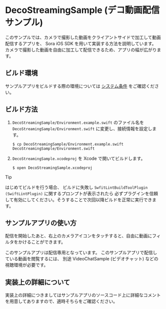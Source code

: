 # DecoStreamingSample (デコ動画配信サンプル)

このサンプルでは、カメラで撮影した動画をクライアントサイドで加工して動画配信するアプリを、
Sora iOS SDK を用いて実装する方法を説明しています。
カメラで撮影した動画を自由に加工して配信できるため、アプリの幅が広がります。

## ビルド環境

サンプルアプリをビルドする際の環境については [システム条件](../README.md#システム条件) をご確認ください。

## ビルド方法

1. ``DecoStreamingSample/Environment.example.swift`` のファイル名を ``DecoStreamingSample/Environment.swift`` に変更し、接続情報を設定します。

   ```
   $ cp DecoStreamingSample/Environment.example.swift DecoStreamingSample/Environment.swift
   ```

2. ``DecoStreamingSample.xcodeproj`` を Xcode で開いてビルドします。

   ```
   $ open DecoStreamingSample.xcodeproj
   ```

> [!TIP]
> はじめてビルドを行う場合、 ビルドに失敗し `SwfitLintBuildToolPlugin (SwiftLintPlugin)` に関するプロンプトが表示されたら
> 必ずプラグインを信頼して有効にしてください。そうすることで次回以降ビルドを正常に実行できます。

## サンプルアプリの使い方

配信を開始したあと、右上のカメラアイコンをタッチすると、自由に動画にフィルタをかけることができます。

このサンプルアプリは配信専用となっています。
このサンプルアプリで配信している動画を閲覧するには、
別途 VideoChatSample (ビデオチャット) などの視聴環境が必要です。

## 実装上の詳細について

実装上の詳細につきましてはサンプルアプリのソースコード上に詳細なコメントを用意してありますので、適時そちらをご確認ください。
